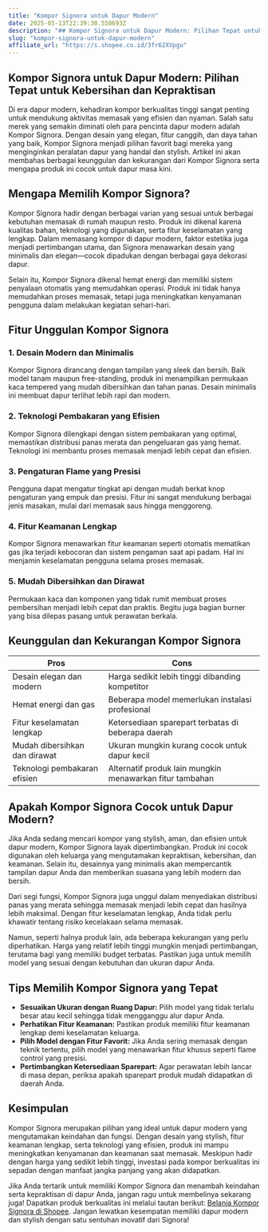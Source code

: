 ```yaml
---
title: "Kompor Signora untuk Dapur Modern"
date: 2025-05-13T22:39:30.558693Z
description: "## Kompor Signora untuk Dapur Modern: Pilihan Tepat untuk Kebersihan dan Kepraktisan..."
slug: "kompor-signora-untuk-dapur-modern"
affiliate_url: "https://s.shopee.co.id/3fr62XVpgu"
---
```

## Kompor Signora untuk Dapur Modern: Pilihan Tepat untuk Kebersihan dan Kepraktisan

Di era dapur modern, kehadiran kompor berkualitas tinggi sangat penting untuk mendukung aktivitas memasak yang efisien dan nyaman. Salah satu merek yang semakin diminati oleh para pencinta dapur modern adalah Kompor Signora. Dengan desain yang elegan, fitur canggih, dan daya tahan yang baik, Kompor Signora menjadi pilihan favorit bagi mereka yang menginginkan peralatan dapur yang handal dan stylish. Artikel ini akan membahas berbagai keunggulan dan kekurangan dari Kompor Signora serta mengapa produk ini cocok untuk dapur masa kini.

## Mengapa Memilih Kompor Signora?

Kompor Signora hadir dengan berbagai varian yang sesuai untuk berbagai kebutuhan memasak di rumah maupun resto. Produk ini dikenal karena kualitas bahan, teknologi yang digunakan, serta fitur keselamatan yang lengkap. Dalam memasang kompor di dapur modern, faktor estetika juga menjadi pertimbangan utama, dan Signora menawarkan desain yang minimalis dan elegan—cocok dipadukan dengan berbagai gaya dekorasi dapur.

Selain itu, Kompor Signora dikenal hemat energi dan memiliki sistem penyalaan otomatis yang memudahkan operasi. Produk ini tidak hanya memudahkan proses memasak, tetapi juga meningkatkan kenyamanan pengguna dalam melakukan kegiatan sehari-hari.

## Fitur Unggulan Kompor Signora

### 1. Desain Modern dan Minimalis

Kompor Signora dirancang dengan tampilan yang sleek dan bersih. Baik model tanam maupun free-standing, produk ini menampilkan permukaan kaca tempered yang mudah dibersihkan dan tahan panas. Desain minimalis ini membuat dapur terlihat lebih rapi dan modern.

### 2. Teknologi Pembakaran yang Efisien

Kompor Signora dilengkapi dengan sistem pembakaran yang optimal, memastikan distribusi panas merata dan pengeluaran gas yang hemat. Teknologi ini membantu proses memasak menjadi lebih cepat dan efisien.

### 3. Pengaturan Flame yang Presisi

Pengguna dapat mengatur tingkat api dengan mudah berkat knop pengaturan yang empuk dan presisi. Fitur ini sangat mendukung berbagai jenis masakan, mulai dari memasak saus hingga menggoreng.

### 4. Fitur Keamanan Lengkap

Kompor Signora menawarkan fitur keamanan seperti otomatis mematikan gas jika terjadi kebocoran dan sistem pengaman saat api padam. Hal ini menjamin keselamatan pengguna selama proses memasak.

### 5. Mudah Dibersihkan dan Dirawat

Permukaan kaca dan komponen yang tidak rumit membuat proses pembersihan menjadi lebih cepat dan praktis. Begitu juga bagian burner yang bisa dilepas pasang untuk perawatan berkala.

## Keunggulan dan Kekurangan Kompor Signora

| Pros                           | Cons                                   |
|--------------------------------|-----------------------------------------|
| Desain elegan dan modern      | Harga sedikit lebih tinggi dibanding kompetitor |
| Hemat energi dan gas         | Beberapa model memerlukan instalasi profesional |
| Fitur keselamatan lengkap    | Ketersediaan sparepart terbatas di beberapa daerah |
| Mudah dibersihkan dan dirawat | Ukuran mungkin kurang cocok untuk dapur kecil |
| Teknologi pembakaran efisien | Alternatif produk lain mungkin menawarkan fitur tambahan |

## Apakah Kompor Signora Cocok untuk Dapur Modern?

Jika Anda sedang mencari kompor yang stylish, aman, dan efisien untuk dapur modern, Kompor Signora layak dipertimbangkan. Produk ini cocok digunakan oleh keluarga yang mengutamakan kepraktisan, kebersihan, dan keamanan. Selain itu, desainnya yang minimalis akan mempercantik tampilan dapur Anda dan memberikan suasana yang lebih modern dan bersih.

Dari segi fungsi, Kompor Signora juga unggul dalam menyediakan distribusi panas yang merata sehingga memasak menjadi lebih cepat dan hasilnya lebih maksimal. Dengan fitur keselamatan lengkap, Anda tidak perlu khawatir tentang risiko kecelakaan selama memasak.

Namun, seperti halnya produk lain, ada beberapa kekurangan yang perlu diperhatikan. Harga yang relatif lebih tinggi mungkin menjadi pertimbangan, terutama bagi yang memiliki budget terbatas. Pastikan juga untuk memilih model yang sesuai dengan kebutuhan dan ukuran dapur Anda.

## Tips Memilih Kompor Signora yang Tepat

- **Sesuaikan Ukuran dengan Ruang Dapur:** Pilih model yang tidak terlalu besar atau kecil sehingga tidak mengganggu alur dapur Anda.
- **Perhatikan Fitur Keamanan:** Pastikan produk memiliki fitur keamanan lengkap demi keselamatan keluarga.
- **Pilih Model dengan Fitur Favorit:** Jika Anda sering memasak dengan teknik tertentu, pilih model yang menawarkan fitur khusus seperti flame control yang presisi.
- **Pertimbangkan Ketersediaan Sparepart:** Agar perawatan lebih lancar di masa depan, periksa apakah sparepart produk mudah didapatkan di daerah Anda.

## Kesimpulan

Kompor Signora merupakan pilihan yang ideal untuk dapur modern yang mengutamakan keindahan dan fungsi. Dengan desain yang stylish, fitur keamanan lengkap, serta teknologi yang efisien, produk ini mampu meningkatkan kenyamanan dan keamanan saat memasak. Meskipun hadir dengan harga yang sedikit lebih tinggi, investasi pada kompor berkualitas ini sepadan dengan manfaat jangka panjang yang akan didapatkan.

Jika Anda tertarik untuk memiliki Kompor Signora dan menambah keindahan serta kepraktisan di dapur Anda, jangan ragu untuk membelinya sekarang juga! Dapatkan produk berkualitas ini melalui tautan berikut: [Belanja Kompor Signora di Shopee](https://s.shopee.co.id/3fr62XVpgu). Jangan lewatkan kesempatan memiliki dapur modern dan stylish dengan satu sentuhan inovatif dari Signora!